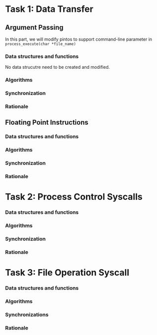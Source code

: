 # Task 1: Data Transfer
##  Argument Passing
In this part, we will modify pintos to support command-line parameter in `process_execute(char *file_name)`

### Data structures and functions
No data strucutre need to be created and modified.

### Algorithms


### Synchronization
### Rationale

## Floating Point Instructions

### Data structures and functions
### Algorithms
### Synchronization
### Rationale

# Task 2: Process Control Syscalls

### Data structures and functions
### Algorithms
### Synchronization
### Rationale

#  Task 3: File Operation Syscall

### Data structures and functions
### Algorithms
### Synchronizations
### Rationale
